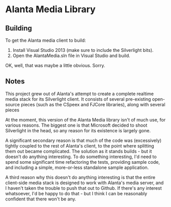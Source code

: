 # Alanta Media Library

## Building
To get the Alanta media client to build:

1. Install Visual Studio 2013 (make sure to include the Silverlight bits).
2. Open the AlantaMedia.sln file in Visual Studio and build.

OK, well, that was maybe a little obvious. Sorry.

## Notes

This project grew out of Alanta's attempt to create a complete realtime media stack 
for its Silverlight client. It consists of several pre-existing open-source pieces
(such as the CSpeex and FJCore libraries), along with several pieces 

At the moment, this version of the Alanta Media library isn't of much use, for various reasons.
The biggest one is that Microsoft decided to shoot Silverlight in the head, so any reason
for its existence is largely gone. 

A significant secondary reason is that much of the code was (excessively) tightly coupled 
to the rest of Alanta's client, to the point where splitting them out became complicated. 
The solution as it stands builds - but it doesn't do anything interesting.
To do something interesting, I'd need to spend some significant time refactoring the tests, 
providing sample code, and including a simple, more-or-less standalone sample application.

A third reason why this doesn't do anything interesting is that the entire client-side
media stack is designed to work with Alanta's media server, and I haven't taken the trouble
to push that out to Github. If there's any interest whatsoever, I'd be happy to do that - but 
I think I can be reasonably confident that there won't be any.